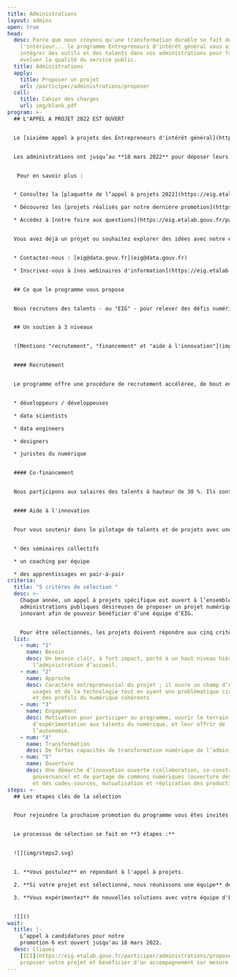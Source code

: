 ```yaml
---
title: Administrations
layout: admins
open: true
head:
  desc: Parce que nous croyons qu'une transformation durable se fait de
    l'intérieur... le programme Entrepreneurs d'intérêt général vous aide à
    intégrer des outils et des talents dans vos administrations pour faire
    évoluer la qualité du service public.
  title: Administrations
  apply:
    title: Proposer un projet
    url: /participer/administrations/proposer
  call:
    title: Cahier des charges
    url: img/blank.pdf
program: >-
  ## L'APPEL A PROJET 2022 EST OUVERT


  Le [sixième appel à projets des Entrepreneurs d'intérêt général](https://www.etalab.gouv.fr/agents-publics-soumettez-vos-projets-numeriques-aux-entrepreneurs-dinteret-general-2) est **ouvert** ! Il s'adresse à toute administration publique désireuse d’être soutenue pour mener des projets d’innovation numérique. 


  Les administrations ont jusqu’au **18 mars 2022** pour déposer leurs projets. Le processus de sélection des projets et de recrutement des futurs EIG aura lieu d’**avril à juin 2022**, pour un démarrage de la future promotion le **12 septembre 2022**.


   Pour en savoir plus :


  * Consultez la [plaquette de l’appel à projets 2022](https://eig.etalab.gouv.fr/img/aap-eig6_plaquette.pdf)

  * Découvrez les [projets réalisés par notre dernière promotion](https://www.dailymotion.com/video/x82e13y)

  * Accédez à [notre foire aux questions](https://eig.etalab.gouv.fr/participer/administrations/faq/)


  Vous avez déjà un projet ou souhaitez explorer des idées avec notre équipe :


  * Contactez-nous : [eig@data.gouv.fr](eig@data.gouv.fr) 

  * Inscrivez-vous à [nos webinaires d'information](https://eig.etalab.gouv.fr/participer/administrations/proposer/)


  ## Ce que le programme vous propose


  Nous recrutons des talents - ou "EIG" - pour relever des défis numériques dans votre administration, pour une période de 10 mois.


  ## Un soutien à 3 niveaux


  ![Mentions "recrutement", "financement" et "aide à l'innovation"](img/admin_soutienx3_vecto.svg "Un soutien à 3 niveaux")


  #### Recrutement


  Le programme offre une procédure de recrutement accélérée, de bout en bout, en sourçant et en sélectionnant des talents aux compétences rares - des "EIG" :


  * développeurs / développeuses

  * data scientists

  * data engineers

  * designers

  * juristes du numérique


  #### Co-financement


  Nous participons aux salaires des talents à hauteur de 30 %. Ils sont rémunérés 3 500 € ou 4 000 € net par mois, avec une possibilité de co-financement de 20.000 euros par profil recruté (le programme est ouvert à toute administration, mais des conditions spécifiques s’appliquent pour le cofinancement, voir le cahier des charges de l'appel à projets).


  #### Aide à l'innovation


  Pour vous soutenir dans le pilotage de talents et de projets avec une compétence entrepreneuriale, trois dispositifs vous sont proposés :


  * des séminaires collectifs

  * un coaching par équipe

  * des apprentissages en pair-à-pair
criteria:
  title: "5 critères de sélection "
  desc: >-
    Chaque année, un appel à projets spécifique est ouvert à l’ensemble des
    administrations publiques désireuses de proposer un projet numérique
    innovant afin de pouvoir bénéficier d’une équipe d’EIG.


    Pour être sélectionnés, les projets doivent répondre aux cinq critères suivants :
  list:
    - num: "1"
      name: Besoin
      desc: Un besoin clair, à fort impact, porté à un haut niveau hiérarchique par
        l’administration d’accueil.
    - num: "2"
      name: Approche
      desc: Caractère entrepreneurial du projet ; il ouvre un champ d’exploration des
        usages et de la technologie tout en ayant une problématique circonscrite
        et des profils du numérique cohérents
    - num: "3"
      name: Engagement
      desc: Motivation pour participer au programme, ouvrir le terrain
        d’expérimentation aux talents du numérique, et leur offrir de
        l’autonomie.
    - num: "4"
      name: Transformation
      desc: De fortes capacités de transformation numérique de l’administration.
    - num: "5"
      name: Ouverture
      desc: Une démarche d’innovation ouverte (collaboration, co-construction,
        gouvernance) et de partage de communs numériques (ouverture des données
        et des codes-sources, mutualisation et réplication des productions).
steps: >-
  ## Les étapes clés de la sélection


  Pour rejoindre la prochaine promotion du programme vous êtes invités à répondre à notre sixième appel à projets - ouvert jusqu’au 18/03/2022. 


  Le processus de sélection se fait en **3 étapes :** 


  ![](img/steps2.svg)


  1. **Vous postulez** en répondant à l'appel à projets. 

  2. **Si votre projet est sélectionné, nous réunissons une équipe** de 2 ou 3 EIG pour relever le défi, en vous associant au processus de recrutement 

  3. **Vous expérimentez** de nouvelles solutions avec votre équipe d'EIG et le soutien du programme


  ![]()
wait:
  title: |-
    L’appel à candidatures pour notre
    promotion 6 est ouvert jusqu'au 18 mars 2022.
  desc: Cliquez
    [ICI](https://eig.etalab.gouv.fr/participer/administrations/proposer/) pour
    proposer votre projet et bénéficier d'un accompagnement sur mesure.
---
```

